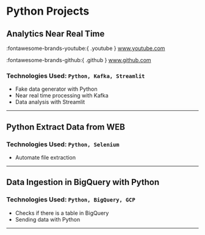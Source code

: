 # Python Projects

## Analytics Near Real Time



:fontawesome-brands-youtube:{ .youtube } www.youtube.com

:fontawesome-brands-github:{ .github } www.github.com

### Technologies Used: ```Python, Kafka, Streamlit```
- Fake data generator with Python
- Near real time processing with Kafka
- Data analysis with Streamlit

-----------------------------------------------------------------------------------------------

## Python Extract Data from WEB
### Technologies Used: ```Python, Selenium```
- Automate file extraction

-----------------------------------------------------------------------------------------------

## Data Ingestion in BigQuery with Python
### Technologies Used: ```Python, BigQuery, GCP```
- Checks if there is a table in BigQuery
- Sending data with Python

-----------------------------------------------------------------------------------------------

